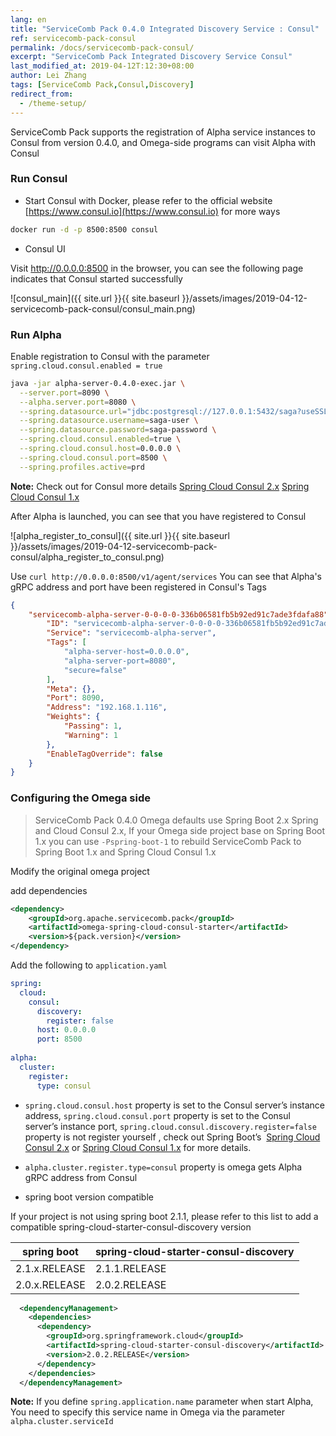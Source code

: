 ```yaml
---
lang: en
title: "ServiceComb Pack 0.4.0 Integrated Discovery Service : Consul"
ref: servicecomb-pack-consul
permalink: /docs/servicecomb-pack-consul/
excerpt: "ServiceComb Pack Integrated Discovery Service Consul"
last_modified_at: 2019-04-12T:12:30+08:00
author: Lei Zhang
tags: [ServiceComb Pack,Consul,Discovery]
redirect_from:
  - /theme-setup/
---
```


ServiceComb Pack supports the registration of Alpha service instances to Consul from version 0.4.0, and Omega-side programs can visit Alpha with Consul

### Run Consul

* Start Consul with Docker, please refer to the official website [https://www.consul.io](https://www.consul.io) for more ways

```bash
docker run -d -p 8500:8500 consul
```

* Consul UI

Visit http://0.0.0.0:8500 in the browser, you can see the following page indicates that Consul started successfully

![consul_main]({{ site.url }}{{ site.baseurl }}/assets/images/2019-04-12-servicecomb-pack-consul/consul_main.png)

### Run Alpha

Enable registration to Consul with the parameter `spring.cloud.consul.enabled = true`

```bash
java -jar alpha-server-0.4.0-exec.jar \
  --server.port=8090 \
  --alpha.server.port=8080 \
  --spring.datasource.url="jdbc:postgresql://127.0.0.1:5432/saga?useSSL=false" \
  --spring.datasource.username=saga-user \
  --spring.datasource.password=saga-password \
  --spring.cloud.consul.enabled=true \
  --spring.cloud.consul.host=0.0.0.0 \
  --spring.cloud.consul.port=8500 \
  --spring.profiles.active=prd 
```
**Note:** Check out for Consul more details [Spring Cloud Consul 2.x](https://cloud.spring.io/spring-cloud-consul/spring-cloud-consul.html) [Spring Cloud Consul 1.x](https://cloud.spring.io/spring-cloud-consul/1.3.x/single/spring-cloud-consul.html)

After Alpha is launched, you can see that you have registered to Consul

![alpha_register_to_consul]({{ site.url }}{{ site.baseurl }}/assets/images/2019-04-12-servicecomb-pack-consul/alpha_register_to_consul.png)

Use `curl http://0.0.0.0:8500/v1/agent/services` You can see that Alpha's gRPC address and port have been registered in Consul's Tags

```json
{
    "servicecomb-alpha-server-0-0-0-0-336b06581fb5b92ed91c7ade3fdafa88": {
        "ID": "servicecomb-alpha-server-0-0-0-0-336b06581fb5b92ed91c7ade3fdafa88",
        "Service": "servicecomb-alpha-server",
        "Tags": [
            "alpha-server-host=0.0.0.0",
            "alpha-server-port=8080",
            "secure=false"
        ],
        "Meta": {},
        "Port": 8090,
        "Address": "192.168.1.116",
        "Weights": {
            "Passing": 1,
            "Warning": 1
        },
        "EnableTagOverride": false
    }
}
```

### Configuring the Omega side

> ServiceComb Pack 0.4.0 Omega defaults use Spring Boot 2.x Spring and Cloud Consul 2.x, If your Omega side project base on Spring Boot 1.x you can use `-Pspring-boot-1` to rebuild ServiceComb Pack to Spring Boot 1.x and Spring Cloud Consul 1.x

Modify the original omega project

add dependencies

```xml
<dependency>
	<groupId>org.apache.servicecomb.pack</groupId>
	<artifactId>omega-spring-cloud-consul-starter</artifactId>
	<version>${pack.version}</version>
</dependency>
```

Add the following to `application.yaml`

```yaml
spring:
  cloud:
    consul:
      discovery:
      	register: false
      host: 0.0.0.0
      port: 8500
      
alpha:
  cluster:
    register:
      type: consul
```

- `spring.cloud.consul.host` property is set to the Consul server’s instance address, `spring.cloud.consul.port` property is set to the Consul server’s instance port, `spring.cloud.consul.discovery.register=false` property is not register yourself , check out Spring Boot’s  [Spring Cloud Consul 2.x](https://cloud.spring.io/spring-cloud-consul/spring-cloud-consul.html)  or [Spring Cloud Consul 1.x](https://cloud.spring.io/spring-cloud-consul/1.3.x/single/spring-cloud-consul.html) for more details.

- `alpha.cluster.register.type=consul`  property is omega gets Alpha gRPC address from Consul

- spring boot version compatible

 If your project is not using spring boot 2.1.1, please refer to this list to add a compatible spring-cloud-starter-consul-discovery version

 | spring boot   | spring-cloud-starter-consul-discovery |
 | ------------- | ------------------------------------- |
 | 2.1.x.RELEASE | 2.1.1.RELEASE                         |
 | 2.0.x.RELEASE | 2.0.2.RELEASE                         |

 ```xml
   <dependencyManagement>
     <dependencies>
       <dependency>
         <groupId>org.springframework.cloud</groupId>
         <artifactId>spring-cloud-starter-consul-discovery</artifactId>
         <version>2.0.2.RELEASE</version>
       </dependency>
     </dependencies>
   </dependencyManagement>
 ```

**Note:** If you define `spring.application.name` parameter when start Alpha,  You need to specify this service name in Omega via the parameter `alpha.cluster.serviceId`